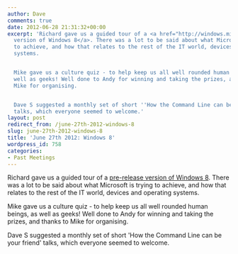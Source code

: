 ```yaml
---
author: Dave
comments: true
date: 2012-06-28 21:31:32+00:00
excerpt: 'Richard gave us a guided tour of a <a href="http://windows.microsoft.com/en-US/windows-8/release-preview">pre-release
  version of Windows 8</a>. There was a lot to be said about what Microsoft is trying
  to achieve, and how that relates to the rest of the IT world, devices and operating
  systems.


  Mike gave us a culture quiz - to help keep us all well rounded human beings, as
  well as geeks! Well done to Andy for winning and taking the prizes, and thanks to
  Mike for organising.


  Dave S suggested a monthly set of short ''How the Command Line can be your friend''
  talks, which everyone seemed to welcome.'
layout: post
redirect_from: /june-27th-2012-windows-8
slug: june-27th-2012-windows-8
title: 'June 27th 2012: Windows 8'
wordpress_id: 758
categories:
- Past Meetings
---
```


Richard gave us a guided tour of a [pre-release version of Windows 8](http://windows.microsoft.com/en-US/windows-8/release-preview). There was a lot to be said about what Microsoft is trying to achieve, and how that relates to the rest of the IT world, devices and operating systems.

Mike gave us a culture quiz - to help keep us all well rounded human beings, as well as geeks! Well done to Andy for winning and taking the prizes, and thanks to Mike for organising.

Dave S suggested a monthly set of short 'How the Command Line can be your friend' talks, which everyone seemed to welcome.
